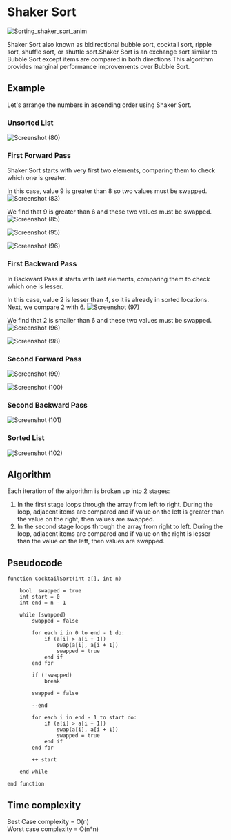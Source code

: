 # Shaker Sort

![Sorting_shaker_sort_anim](https://user-images.githubusercontent.com/28682701/57974596-640d4980-79d8-11e9-80e4-c5172de5f421.gif)

Shaker Sort also known as bidirectional bubble sort, cocktail sort, ripple sort, shuffle sort, or shuttle sort.Shaker Sort is an exchange sort 
similar to Bubble Sort except items are compared in both directions.This algorithm provides marginal performance improvements over Bubble Sort.

## Example

Let's arrange the numbers in ascending order using Shaker Sort.

### Unsorted List

![Screenshot (80)](https://user-images.githubusercontent.com/28682701/57974882-4c848f80-79dd-11e9-83c5-2a226f17afae.png)

### First Forward Pass

Shaker Sort starts with very first two elements, comparing them to check which one is greater.

In this case, value 9 is greater than 8 so two values must be swapped.
![Screenshot (83)](https://user-images.githubusercontent.com/28682701/57974934-14ca1780-79de-11e9-8a92-70f59d598a84.png) 

We find that 9 is greater than 6 and these two values must be swapped.
![Screenshot (85)](https://user-images.githubusercontent.com/28682701/57975005-3972bf00-79df-11e9-84e6-a923c38671a4.png)

![Screenshot (95)](https://user-images.githubusercontent.com/28682701/57975050-2ca29b00-79e0-11e9-9b42-d9e0f074016a.png)

![Screenshot (96)](https://user-images.githubusercontent.com/28682701/57975065-6e334600-79e0-11e9-8424-9ae6fbbe31fa.png)

### First Backward Pass

In Backward Pass it starts with last elements, comparing them to check which one is lesser.<br />

In this case, value 2 is lesser than 4, so it is already in sorted locations. Next, we compare 2 with 6.
![Screenshot (97)](https://user-images.githubusercontent.com/28682701/57975127-6031f500-79e1-11e9-9b34-440e6f5ae03c.png)

We find that 2 is smaller than 6 and these two values must be swapped.
![Screenshot (96)](https://user-images.githubusercontent.com/28682701/57975177-1c8bbb00-79e2-11e9-8c3d-f4f9e3a4b320.png)

![Screenshot (98)](https://user-images.githubusercontent.com/28682701/57975198-59f04880-79e2-11e9-8ac2-4a98ee1d0be8.png)

### Second Forward Pass

![Screenshot (99)](https://user-images.githubusercontent.com/28682701/57975227-a89de280-79e2-11e9-80f4-61f0934a00e7.png)

![Screenshot (100)](https://user-images.githubusercontent.com/28682701/57975240-d420cd00-79e2-11e9-8fdb-5673ae7cf510.png)

### Second Backward Pass

![Screenshot (101)](https://user-images.githubusercontent.com/28682701/57975264-2eba2900-79e3-11e9-8e6a-bf079b6e4241.png)

### Sorted List

![Screenshot (102)](https://user-images.githubusercontent.com/28682701/57975293-9ff9dc00-79e3-11e9-849f-109f7cb1957c.png)

## Algorithm

Each iteration of the algorithm is broken up into 2 stages: <br />
1. In the first stage loops through the array from left to right. During the loop, adjacent items are compared and 
if value on the left is greater than the value on the right, then values are swapped. <br />
2. In the second stage loops through the array from right to left. During the loop, adjacent items are compared and 
if value on the right is lesser than the value on the left, then values are swapped.

## Pseudocode
```
function CocktailSort(int a[], int n)
 
    bool  swapped = true 
    int start = 0
    int end = n - 1
  
    while (swapped)
        swapped = false 
    
        for each i in 0 to end - 1 do:
            if (a[i] > a[i + 1]) 
                swap(a[i], a[i + 1]) 
                swapped = true 
            end if
        end for
    
        if (!swapped) 
            break
    
        swapped = false
    
        --end
    
        for each i in end - 1 to start do:
            if (a[i] > a[i + 1]) 
                swap(a[i], a[i + 1]) 
                swapped = true
            end if
        end for
     
        ++ start

    end while 

end function
```
## Time complexity

Best Case complexity = O(n)<br />
Worst case complexity = O(n*n)





